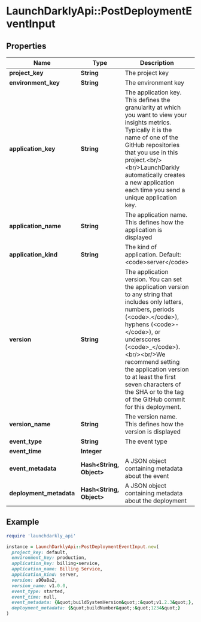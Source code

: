 # LaunchDarklyApi::PostDeploymentEventInput

## Properties

| Name | Type | Description | Notes |
| ---- | ---- | ----------- | ----- |
| **project_key** | **String** | The project key |  |
| **environment_key** | **String** | The environment key |  |
| **application_key** | **String** | The application key. This defines the granularity at which you want to view your insights metrics. Typically it is the name of one of the GitHub repositories that you use in this project.&lt;br/&gt;&lt;br/&gt;LaunchDarkly automatically creates a new application each time you send a unique application key. |  |
| **application_name** | **String** | The application name. This defines how the application is displayed | [optional] |
| **application_kind** | **String** | The kind of application. Default: &lt;code&gt;server&lt;/code&gt; | [optional] |
| **version** | **String** | The application version. You can set the application version to any string that includes only letters, numbers, periods (&lt;code&gt;.&lt;/code&gt;), hyphens (&lt;code&gt;-&lt;/code&gt;), or underscores (&lt;code&gt;_&lt;/code&gt;).&lt;br/&gt;&lt;br/&gt;We recommend setting the application version to at least the first seven characters of the SHA or to the tag of the GitHub commit for this deployment. |  |
| **version_name** | **String** | The version name. This defines how the version is displayed | [optional] |
| **event_type** | **String** | The event type |  |
| **event_time** | **Integer** |  | [optional] |
| **event_metadata** | **Hash&lt;String, Object&gt;** | A JSON object containing metadata about the event | [optional] |
| **deployment_metadata** | **Hash&lt;String, Object&gt;** | A JSON object containing metadata about the deployment | [optional] |

## Example

```ruby
require 'launchdarkly_api'

instance = LaunchDarklyApi::PostDeploymentEventInput.new(
  project_key: default,
  environment_key: production,
  application_key: billing-service,
  application_name: Billing Service,
  application_kind: server,
  version: a90a8a2,
  version_name: v1.0.0,
  event_type: started,
  event_time: null,
  event_metadata: {&quot;buildSystemVersion&quot;:&quot;v1.2.3&quot;},
  deployment_metadata: {&quot;buildNumber&quot;:&quot;1234&quot;}
)
```

